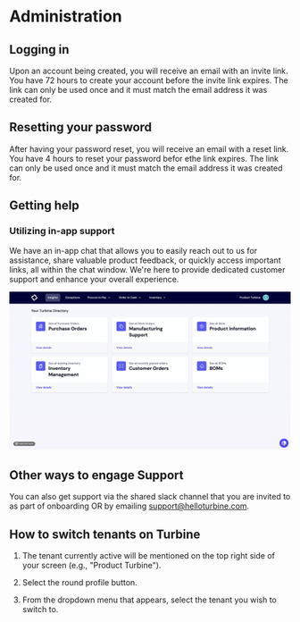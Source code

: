 # Administration

## Logging in

Upon an account being created, you will receive an email with an invite link. You have 72 hours to create your account before the invite link expires. The link can only be used once and it must match the email address it was created for. 

## Resetting your password

After having your password reset, you will receive an email with a reset link. You have 4 hours to reset your password befor ethe link expires. The link can only be used once and it must match the email address it was created for. 

## Getting help

### Utilizing in-app support

We have an in-app chat that allows you to easily reach out to us for assistance, share valuable product feedback, or quickly access important links, all within the chat window. We're here to provide dedicated customer support and enhance your overall experience.

![Order Index Page](../../static/img/support-in-app.gif)

## Other ways to engage Support

You can also get support via the shared slack channel that you are invited to as part of onboarding OR by emailing support@helloturbine.com.

## How to switch tenants on Turbine

1. The tenant currently active will be mentioned on the top right side of your screen (e.g., "Product Turbine"). 

2. Select the round profile button. 
3. From the dropdown menu that appears, select the tenant you wish to switch to.
